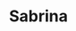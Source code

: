 ---
title: "Sabrina"
url: /ciudad-autonoma-de-buenos-aires/sabrina-avenida-corrientes/
shop: Kleidung
---